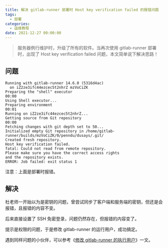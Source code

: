 ```yaml
---
title: 解决 gitlab-runner 部署时 Host key verification failed 的报错问题
tags:
  - 部署
categories:
  - 运维教程
date: 2021-12-27 00:00:00
---
```


> 服务器例行维护时，升级了所有的软件。当再次使用 gitlab-runner 部署时，出现了 Host key verification failed 问题，本文简单说下解决思路！

<!-- more -->

## 问题

```
Running with gitlab-runner 14.6.0 (5316d4ac)
  on iZ2ze3ifc44ezcec5t2nhrZ mzVoCiZK
Preparing the "shell" executor
00:00
Using Shell executor...
Preparing environment
00:01
Running on iZ2ze3ifc44ezcec5t2nhrZ...
Getting source from Git repository
00:00
Fetching changes with git depth set to 50...
Initialized empty Git repository in /home/gitlab-runner/builds/mzVoCiZK/0/penndu/dusays/.git/
Created fresh repository.
Host key verification failed.
fatal: Could not read from remote repository.
Please make sure you have the correct access rights
and the repository exists.
ERROR: Job failed: exit status 1
```

注意：上面是部署时报错。

## 解决

杜老师一开始以为是密钥的问题，曾尝试同步了客户端和服务端的密钥，但还是会报错，且报错的内容不变。

后来直接设置了 SSH 免密登录，问题仍然存在，但报错的内容变了。

提示是权限的问题，于是修改 gitlab-runner 的运行用户，成功搞定。

遇到同样问题的小伙伴，可以参考《[修改 gitlab-runner 的执行用户](https://dusays.com/393/)》一文。

